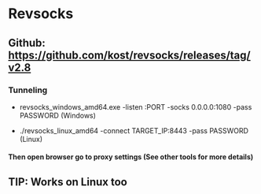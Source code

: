 # Revsocks

## Github: https://github.com/kost/revsocks/releases/tag/v2.8

### Tunneling

 - revsocks_windows_amd64.exe -listen :PORT -socks 0.0.0.0:1080 -pass PASSWORD (Windows)

 - ./revsocks_linux_amd64 -connect TARGET_IP:8443 -pass PASSWORD (Linux)

#### Then open browser go to proxy settings (See other tools for more details)

## TIP: Works on Linux too
